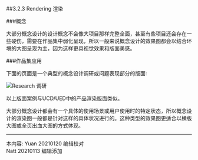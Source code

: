 ##3.2.3 Rendering 渲染

###概念

大部分概念设计的设计概念不会像大项目那样完整全面，甚至有些项目还会存在一些硬伤，需要在作品集中弱化呈现，所以一般来说概念设计的效果图都会以结合环境的大图呈现为主，因为这样更具视觉效果和版面美感。


###作品集应用

下面的页面是一个典型的概念设计调研或问题表现部分的版面:  

![Research 调研](http://kitpic.makebi.net/2021/idcd_03.jpg)

以上版面案例与UCD/UED中的产品渲染版面类似。

大部分概念设计都会有一个具体的使用场景或用户使用时的特定状态，所以概念设计的渲染图一般都是针对这样的具体状况进行的。这种类型的效果图更适合以横版大图或全页出血大图的方式体现。


---
本内容:
Yuan 20210120 编辑校对   
Natt 20210113 编辑添加
